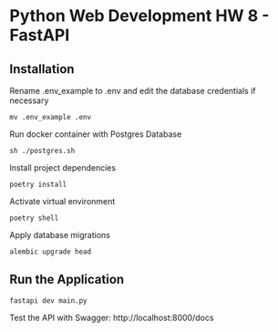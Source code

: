 # Python Web Development HW 8 - FastAPI

## Installation

Rename .env_example to .env and edit the database credentials if necessary

```shell
mv .env_example .env
```
Run docker container with Postgres Database

```shell
sh ./postgres.sh
```
Install project dependencies

```shell
poetry install
```
Activate virtual environment

```shell
poetry shell
```
Apply database migrations

```shell
alembic upgrade head
```

## Run the Application
```shell
fastapi dev main.py
```
Test the API with Swagger: http://localhost:8000/docs